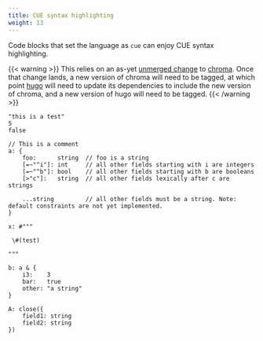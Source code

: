 ```yaml
---
title: CUE syntax highlighting
weight: 13
---
```


Code blocks that set the language as `cue` can enjoy CUE syntax highlighting.

{{< warning >}}
This relies on an as-yet [unmerged
change](https://github.com/alecthomas/chroma/pull/858) to
[chroma](https://github.com/alecthomas/chroma). Once that change lands, a new
version of chroma will need to be tagged, at which point
[hugo](https://github.com/gohugoio/hugo) will need to update its dependencies to
include the new version of chroma, and a new version of hugo will need to be
tagged.
{{< /warning >}}

```cue
"this is a test"
5
false

// This is a comment
a: {
    foo:      string  // foo is a string
    [=~"^i"]: int     // all other fields starting with i are integers
    [=~"^b"]: bool    // all other fields starting with b are booleans
    [>"c"]:   string  // all other fields lexically after c are strings

    ...string         // all other fields must be a string. Note: default constraints are not yet implemented.
}

x: #"""

 \#(test)

"""

b: a & {
    i3:    3
    bar:   true
    other: "a string"
}

A: close({
    field1: string
    field2: string
})
```
